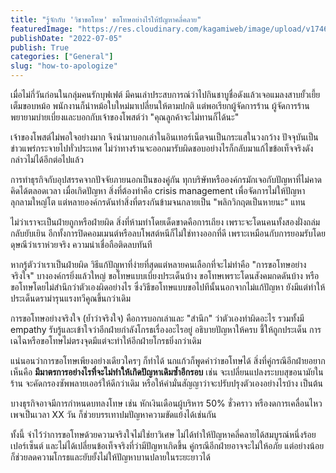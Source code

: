 ```yaml
---
title: "รู้จักกับ 'วิชาขอโทษ' ขอโทษอย่างไรให้ปัญหาคลี่คลาย"
featuredImage: "https://res.cloudinary.com/kagamiweb/image/upload/v1746804817/blog.coregamehd.com/how-to-apologize.jpg"
publishDate: "2022-07-05"
publish: True
categories: ["General"]
slug: "how-to-apologize"
---
```



เมื่อไม่กี่วันก่อนในกลุ่มคนรักบุฟเฟต์ มีคนเล่าประสบการณ์ว่าไปกินชาบูชื่อดังแล้วเจอแมลงสาบยั้วเยี้ยเต็มขอบหม้อ พนักงานก็นำหม้อใบใหม่มาเปลี่ยนให้ตามปกติ แต่พอเรียกผู้จัดการร้าน ผู้จัดการร้านพยายามบ่ายเบี่ยงและบอกกับเจ้าของโพสต์ว่า "คุณลูกค้าจะไม่ทานก็ได้นะ"

เจ้าของโพสต์ไม่พอใจอย่างมาก จึงนำมาบอกเล่าในอินเทอร์เน็ตจนเป็นกระแสในวงกว้าง ปัจจุบันเป็นข่าวแพร่กระจายไปทั่วประเทศ ไม่ว่าทางร้านจะออกมารับผิดชอบอย่างไรก็กลับมาแก้ไขข้อเท็จจริงดังกล่าวไม่ได้อีกต่อไปแล้ว

การทำธุรกิจกับอุปสรรคจากปัจจัยภายนอกเป็นของคู่กัน ทุกบริษัทหรือองค์กรมักเจอกับปัญหาที่ไม่คาดคิดได้ตลอดเวลา เมื่อเกิดปัญหา สิ่งที่ต้องทำคือ crisis management เพื่อจัดการไม่ให้ปัญหาลุกลามใหญ่โต แต่หลายองค์กรดันทำสิ่งที่ตรงกันข้ามจนกลายเป็น "พลิกวิกฤตเป็นหายนะ" แทน

ไม่ว่าเราจะเป็นฝ่ายถูกหรือฝ่ายผิด สิ่งที่ห้ามทำโดยเด็ดขาดคือการเถียง เพราะจะโดนคนทั้งสองฝั่งถล่มกลับยับเยิน อีกทั้งการปิดคอมเมนต์หรือลบโพสต์หนีก็ไม่ใช่ทางออกที่ดี เพราะเหมือนกับการยอมรับโดยดุษณีว่าเราห่วยจริง ความน่าเชื่อถือติดลบทันที

หากรู้ตัวว่าเราเป็นฝ่ายผิด วิธีแก้ปัญหาที่ง่ายที่สุดแต่หลายคนเลือกที่จะไม่ทำคือ "การขอโทษอย่างจริงใจ" บางองค์กรยิ่งแล้วใหญ่ ขอโทษแบบเบี่ยงประเด็นบ้าง ขอโทษเพราะโดนสังคมกดดันบ้าง หรือขอโทษโดยไม่สำนึกว่าตัวเองผิดอย่างไร ซึ่งวิธีขอโทษแบบขอไปทีนั้นนอกจากไม่แก้ปัญหา ยังมีแต่ทำให้ประเด็นดราม่ารุนแรงทวีคูณขึ้นกว่าเดิม

การขอโทษอย่างจริงใจ (ย้ำว่าจริงใจ) คือการบอกเล่าและ "สำนึก" ว่าตัวเองทำผิดอะไร รวมทั้งมี empathy รับรู้และเข้าใจว่าอีกฝ่ายกำลังโกรธเรื่องอะไรอยู่ อธิบายปัญหาให้ครบ ชี้ให้ถูกประเด็น การเฉไฉหรือขอโทษไม่ตรงจุดมีแต่จะทำให้อีกฝ่ายโกรธยิ่งกว่าเดิม

แน่นอนว่าการขอโทษเพียงอย่างเดียวใครๆ ก็ทำได้ นกแก้วก็พูดคำว่าขอโทษได้ สิ่งที่คู่กรณีอีกฝ่ายอยากเห็นคือ **มีมาตรการอย่างไรที่จะไม่ทำให้เกิดปัญหาเดิมซ้ำอีกรอบ** เช่น จะเปลี่ยนแปลงระบบสุขอนามัยในร้าน จะคัดกรองซัพพลายเออร์ให้ดีกว่าเดิม หรือให้คำมั่นสัญญาว่าจะปรับปรุงตัวเองอย่างไรบ้าง เป็นต้น

บางธุรกิจอาจมีการกำหนดบทลงโทษ เช่น หักเงินเดือนผู้บริหาร 50% ชั่วคราว หรืองดการเคลื่อนไหวเพจเป็นเวลา XX วัน ก็ช่วยบรรเทาปมปัญหาความขัดแย้งได้เช่นกัน

ทั้งนี้ จำไว้ว่าการขอโทษด้วยความจริงใจไม่ใช่ยาวิเศษ ไม่ได้ทำให้ปัญหาคลี่คลายได้สมบูรณ์หนึ่งร้อยเปอร์เซ็นต์ และไม่ได้เปลี่ยนข้อเท็จจริงที่ว่ามีปัญหาเกิดขึ้น คู่กรณีอีกฝ่ายอาจจะไม่ให้อภัย แต่อย่างน้อยก็ช่วยลดความโกรธและยับยั้งไม่ให้ปัญหาบานปลายในระยะยาวได้
